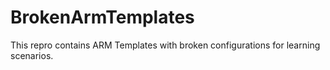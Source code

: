 # BrokenArmTemplates
This repro contains ARM Templates with broken configurations for learning scenarios.
